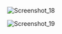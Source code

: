 ![Screenshot_18](https://github.com/user-attachments/assets/ca3982f7-366e-40df-b5a7-4a9bd62571c0)

![Screenshot_19](https://github.com/user-attachments/assets/34685e07-39f7-4209-a71e-d28f4abc86bd)

